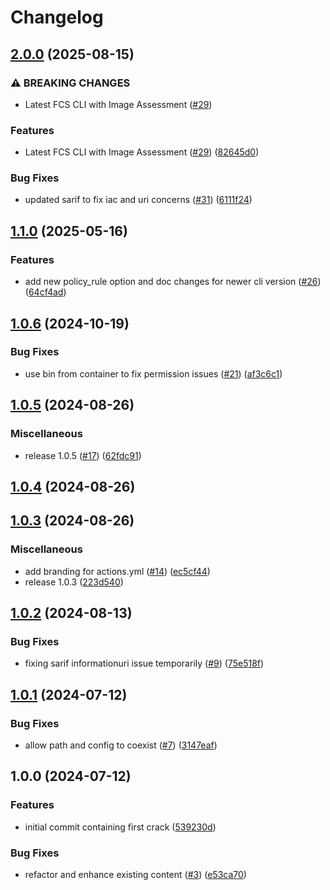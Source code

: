 # Changelog

## [2.0.0](https://github.com/CrowdStrike/fcs-action/compare/v1.1.0...v2.0.0) (2025-08-15)


### ⚠ BREAKING CHANGES

* Latest FCS CLI with Image Assessment ([#29](https://github.com/CrowdStrike/fcs-action/issues/29))

### Features

* Latest FCS CLI with Image Assessment ([#29](https://github.com/CrowdStrike/fcs-action/issues/29)) ([82645d0](https://github.com/CrowdStrike/fcs-action/commit/82645d07dbb863638742b5991c2a47570bc810a8))


### Bug Fixes

* updated sarif to fix iac and uri concerns ([#31](https://github.com/CrowdStrike/fcs-action/issues/31)) ([6111f24](https://github.com/CrowdStrike/fcs-action/commit/6111f24173e6b06347c7551a6394665eade88dd5))

## [1.1.0](https://github.com/CrowdStrike/fcs-action/compare/v1.0.6...v1.1.0) (2025-05-16)


### Features

* add new policy_rule option and doc changes for newer cli version ([#26](https://github.com/CrowdStrike/fcs-action/issues/26)) ([64cf4ad](https://github.com/CrowdStrike/fcs-action/commit/64cf4ad954614cf7b674ef51ac9dcdc215c4aea9))

## [1.0.6](https://github.com/crowdstrike/fcs-action/compare/v1.0.5...v1.0.6) (2024-10-19)


### Bug Fixes

* use bin from container to fix permission issues ([#21](https://github.com/crowdstrike/fcs-action/issues/21)) ([af3c6c1](https://github.com/crowdstrike/fcs-action/commit/af3c6c1521fe352c1289cdced46211d9be5eee89))

## [1.0.5](https://github.com/crowdstrike/fcs-action/compare/v1.0.4...v1.0.5) (2024-08-26)


### Miscellaneous

* release 1.0.5 ([#17](https://github.com/crowdstrike/fcs-action/issues/17)) ([62fdc91](https://github.com/crowdstrike/fcs-action/commit/62fdc91bfb6a3291b338ffbe7a7aba4ca6793002))

## [1.0.4](https://github.com/crowdstrike/fcs-action/compare/v1.0.3...v1.0.4) (2024-08-26)

## [1.0.3](https://github.com/crowdstrike/fcs-action/compare/v1.0.2...v1.0.3) (2024-08-26)


### Miscellaneous

* add branding for actions.yml ([#14](https://github.com/crowdstrike/fcs-action/issues/14)) ([ec5cf44](https://github.com/crowdstrike/fcs-action/commit/ec5cf444a9e495d9b3637b93272bbeb424685574))
* release 1.0.3 ([223d540](https://github.com/crowdstrike/fcs-action/commit/223d540d93b96cba622c4fbb3d55743f7b1d4ead))

## [1.0.2](https://github.com/CrowdStrike/fcs-action/compare/v1.0.1...v1.0.2) (2024-08-13)


### Bug Fixes

* fixing sarif informationuri issue temporarily ([#9](https://github.com/CrowdStrike/fcs-action/issues/9)) ([75e518f](https://github.com/CrowdStrike/fcs-action/commit/75e518ff7374d8eab95908b0a3811ac28806d049))

## [1.0.1](https://github.com/crowdstrike/fcs-action/compare/v1.0.0...v1.0.1) (2024-07-12)


### Bug Fixes

* allow path and config to coexist ([#7](https://github.com/crowdstrike/fcs-action/issues/7)) ([3147eaf](https://github.com/crowdstrike/fcs-action/commit/3147eaf8c8953f4521d677d9fddcabcbdfa42b02))

## 1.0.0 (2024-07-12)


### Features

* initial commit containing first crack ([539230d](https://github.com/CrowdStrike/fcs-action/commit/539230d91b06ce1776d225d7b6e8dc50cc9b64f5))


### Bug Fixes

* refactor and enhance existing content ([#3](https://github.com/CrowdStrike/fcs-action/issues/3)) ([e53ca70](https://github.com/CrowdStrike/fcs-action/commit/e53ca7084358ffdb4f5e2e676b0aa82dcc364cf7))
